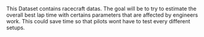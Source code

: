 This Dataset contains racecraft datas. The goal will be to try to estimate the overall best lap time with certains parameters that are affected by engineers work. This could save time so that pilots wont have to test every different setups.
